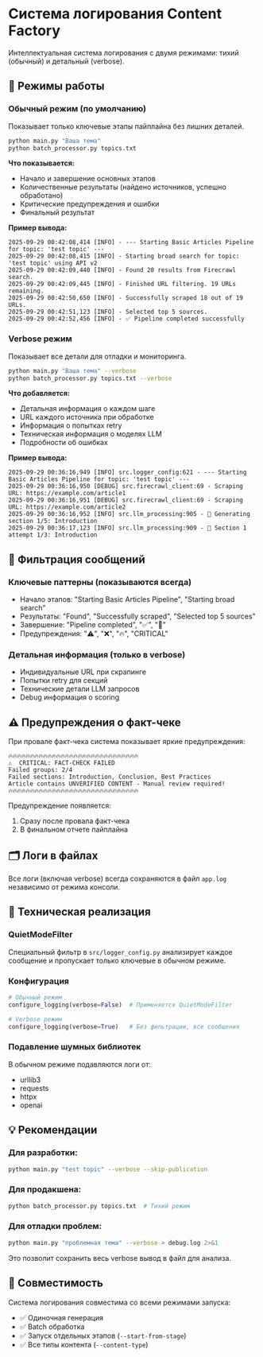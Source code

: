 # Система логирования Content Factory

Интеллектуальная система логирования с двумя режимами: тихий (обычный) и детальный (verbose).

## 🔧 Режимы работы

### Обычный режим (по умолчанию)
Показывает только ключевые этапы пайплайна без лишних деталей.

```bash
python main.py "Ваша тема"
python batch_processor.py topics.txt
```

**Что показывается:**
- Начало и завершение основных этапов
- Количественные результаты (найдено источников, успешно обработано)
- Критические предупреждения и ошибки
- Финальный результат

**Пример вывода:**
```
2025-09-29 00:42:08,414 [INFO] - --- Starting Basic Articles Pipeline for topic: 'test topic' ---
2025-09-29 00:42:08,415 [INFO] - Starting broad search for topic: 'test topic' using API v2
2025-09-29 00:42:09,440 [INFO] - Found 20 results from Firecrawl search.
2025-09-29 00:42:09,445 [INFO] - Finished URL filtering. 19 URLs remaining.
2025-09-29 00:42:50,650 [INFO] - Successfully scraped 18 out of 19 URLs.
2025-09-29 00:42:51,123 [INFO] - Selected top 5 sources.
2025-09-29 00:42:52,456 [INFO] - ✅ Pipeline completed successfully
```

### Verbose режим
Показывает все детали для отладки и мониторинга.

```bash
python main.py "Ваша тема" --verbose
python batch_processor.py topics.txt --verbose
```

**Что добавляется:**
- Детальная информация о каждом шаге
- URL каждого источника при обработке
- Информация о попытках retry
- Техническая информация о моделях LLM
- Подробности об ошибках

**Пример вывода:**
```
2025-09-29 00:36:16,949 [INFO] src.logger_config:621 - --- Starting Basic Articles Pipeline for topic: 'test topic' ---
2025-09-29 00:36:16,950 [DEBUG] src.firecrawl_client:69 - Scraping URL: https://example.com/article1
2025-09-29 00:36:16,951 [DEBUG] src.firecrawl_client:69 - Scraping URL: https://example.com/article2
2025-09-29 00:36:16,952 [INFO] src.llm_processing:905 - 📝 Generating section 1/5: Introduction
2025-09-29 00:36:17,123 [INFO] src.llm_processing:909 - 🔄 Section 1 attempt 1/3: Introduction
```

## 🎯 Фильтрация сообщений

### Ключевые паттерны (показываются всегда)
- Начало этапов: "Starting Basic Articles Pipeline", "Starting broad search"
- Результаты: "Found", "Successfully scraped", "Selected top 5 sources"
- Завершение: "Pipeline completed", "✅", "🎉"
- Предупреждения: "⚠️", "❌", "🔥", "CRITICAL"

### Детальная информация (только в verbose)
- Индивидуальные URL при скрапинге
- Попытки retry для секций
- Технические детали LLM запросов
- Debug информация о scoring

## ⚠️ Предупреждения о факт-чеке

При провале факт-чека система показывает яркие предупреждения:

```
🔥🔥🔥🔥🔥🔥🔥🔥🔥🔥🔥🔥🔥🔥🔥🔥🔥🔥🔥🔥🔥🔥🔥🔥🔥🔥🔥🔥🔥🔥
⚠️  CRITICAL: FACT-CHECK FAILED
Failed groups: 2/4
Failed sections: Introduction, Conclusion, Best Practices
Article contains UNVERIFIED CONTENT - Manual review required!
🔥🔥🔥🔥🔥🔥🔥🔥🔥🔥🔥🔥🔥🔥🔥🔥🔥🔥🔥🔥🔥🔥🔥🔥🔥🔥🔥🔥🔥🔥
```

Предупреждение появляется:
1. Сразу после провала факт-чека
2. В финальном отчете пайплайна

## 🗂️ Логи в файлах

Все логи (включая verbose) всегда сохраняются в файл `app.log` независимо от режима консоли.

## 🔧 Техническая реализация

### QuietModeFilter
Специальный фильтр в `src/logger_config.py` анализирует каждое сообщение и пропускает только ключевые в обычном режиме.

### Конфигурация
```python
# Обычный режим
configure_logging(verbose=False)  # Применяется QuietModeFilter

# Verbose режим
configure_logging(verbose=True)   # Без фильтрации, все сообщения
```

### Подавление шумных библиотек
В обычном режиме подавляются логи от:
- urllib3
- requests
- httpx
- openai

## 💡 Рекомендации

### Для разработки:
```bash
python main.py "test topic" --verbose --skip-publication
```

### Для продакшена:
```bash
python batch_processor.py topics.txt  # Тихий режим
```

### Для отладки проблем:
```bash
python main.py "проблемная тема" --verbose > debug.log 2>&1
```

Это позволит сохранить весь verbose вывод в файл для анализа.

## 🚀 Совместимость

Система логирования совместима со всеми режимами запуска:
- ✅ Одиночная генерация
- ✅ Batch обработка
- ✅ Запуск отдельных этапов (`--start-from-stage`)
- ✅ Все типы контента (`--content-type`)